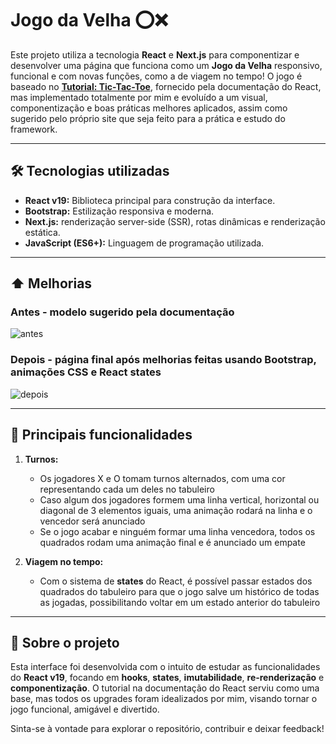 # Jogo da Velha ⭕❌

Este projeto utiliza a tecnologia **React** e **Next.js** para componentizar e desenvolver uma página que funciona como um **Jogo da Velha** responsivo, funcional e com novas funções, como a de viagem no tempo! O jogo é baseado no **[Tutorial: Tic-Tac-Toe](https://react.dev/learn/tutorial-tic-tac-toe)**, fornecido pela documentação do React, mas implementado totalmente por mim e evoluído a um visual, componentização e boas práticas melhores aplicados, assim como sugerido pelo próprio site que seja feito para a prática e estudo do framework.

---

## 🛠️ Tecnologias utilizadas

- **React v19:** Biblioteca principal para construção da interface.
- **Bootstrap:** Estilização responsiva e moderna.
- **Next.js:**  renderização server-side (SSR), rotas dinâmicas e renderização estática.
- **JavaScript (ES6+):** Linguagem de programação utilizada.

---

## ⬆️ Melhorias

### Antes - modelo sugerido pela documentação
  ![antes](https://github.com/user-attachments/assets/fe6e66c4-53ba-4238-8cc0-c057a73d555a)
  
### Depois - página final após melhorias feitas usando Bootstrap, animações CSS e React states
  ![depois](https://github.com/user-attachments/assets/7eb85d03-58e6-40fb-992a-96f0bbc099f1)
  
---

## 🚀 Principais funcionalidades

1. **Turnos:**
   - Os jogadores X e O tomam turnos alternados, com uma cor representando cada um deles no tabuleiro
   - Caso algum dos jogadores formem uma linha vertical, horizontal ou diagonal de 3 elementos iguais, uma animação rodará na linha e o vencedor será anunciado
   - Se o jogo acabar e ninguém formar uma linha vencedora, todos os quadrados rodam uma animação final e é anunciado um empate

2. **Viagem no tempo:**
   - Com o sistema de **states** do React, é possível passar estados dos quadrados do tabuleiro para que o jogo salve um histórico de todas as jogadas, possibilitando voltar em um estado anterior do tabuleiro

---

## 📝 Sobre o projeto

Esta interface foi desenvolvida com o intuito de estudar as funcionalidades do **React v19**, focando em **hooks**, **states**, **imutabilidade**, **re-renderização** e **componentização**. O tutorial na documentação do React serviu como uma base, mas todos os upgrades foram idealizados por mim, visando tornar o jogo funcional, amigável e divertido.

Sinta-se à vontade para explorar o repositório, contribuir e deixar feedback! 
